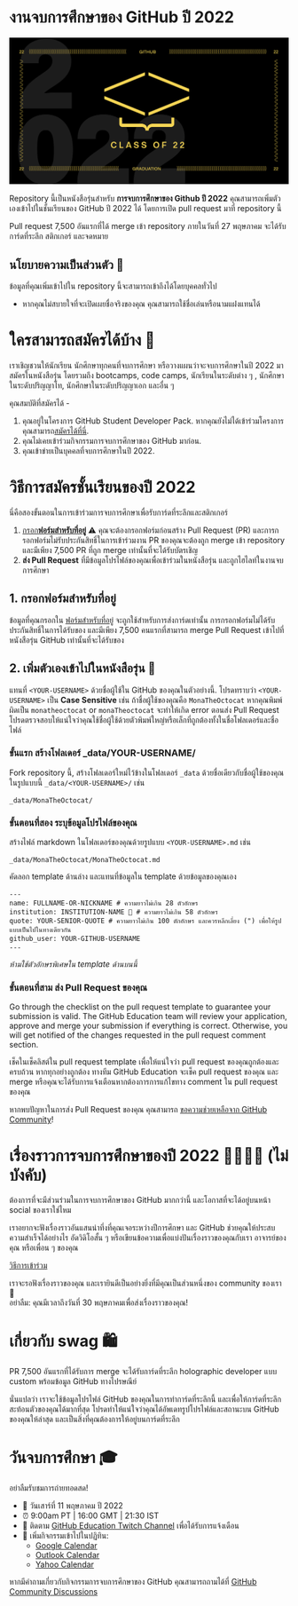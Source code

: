 # งานจบการศึกษาของ GitHub ปี 2022

![2022-github-graduation-social-card-1](/assets/GHG_Blog_1.jpg)

Repository นี้เป็นหนังสือรุ่นสำหรับ **การจบการศึกษาของ Github ปี 2022** คุณสามารถเพิ่มตัวเองเข้าไปในชั้นเรียนของ GitHub ปี 2022 ได้ โดยการเปิด pull request มาที่ repository นี้

Pull request 7,500 อันแรกที่ได้ merge เข้า repository ภายในวันที่ 27 พฤษภาคม จะได้รับการ์ดที่ระลึก สติกเกอร์ และจดหมาย


## นโยบายความเป็นส่วนตัว 👀
ข้อมูลที่คุณเพิ่มเข้าไปใน repository นี้จะสามารถเข้าถึงได้โดยบุคคลทั่วไป

- หากคุณไม่สบายใจที่จะเปิดเผยชื่อจริงของคุณ คุณสามารถใช้ชื่อเล่นหรือนามแฝงแทนได้

# ใครสามารถสมัครได้บ้าง 📝
เราเชิญชวนให้นักเรียน นักศึกษาทุกคนที่จบการศึกษา หรือวางแผนว่าจะจบการศึกษาในปี 2022 มาสมัครในหนังสือรุ่น โดยรวมถึง bootcamps, code camps, นักเรียนในระดับต่าง ๆ , นักศึกษาในระดับปริญญาโท, นักศึกษาในระดับปริญญาเอก และอื่น ๆ

คุณสมบัติที่สมัครได้ -
1. คุณอยู่ในโครงการ GitHub Student Developer Pack. หากคุณยังไม่ได้เข้าร่วมโครงการ คุณสามารถ[สมัครได้ที่นี่](https://education.github.com/discount_requests/student_application?utm_source=2022-06-11-GitHubGraduation).
2. คุณไม่เคยเข้าร่วมกิจกรรมการจบการศึกษาของ GitHub มาก่อน.
3. คุณเข้าข่ายเป็นบุคคลที่จบการศึกษาในปี 2022.

# วิธีการสมัครชั้นเรียนของปี 2022
นี่คือสองขั้นตอนในการเข้าร่วมการจบการศึกษาเพื่อรับการ์ดที่ระลึกและสติกเกอร์

1. [กรอก**ฟอร์มสำหรับที่อยู่**](https://airtable.com/shrVMo8ItH4wjsO9f)
 ⚠️ คุณจะต้องกรอกฟอร์มก่อนสร้าง Pull Request (PR) และการกรอกฟอร์มไม่รับประกันสิทธิ์ในการเข้าร่วมงาน PR ของคุณจะต้องถูก merge เข้า repository และมีเพียง 7,500 PR ที่ถูก merge เท่านั้นที่จะได้รับบัตรเชิญ
2. **ส่ง Pull Request** ที่มีข้อมูลโปรไฟล์ของคุณเพื่อเข้าร่วมในหนังสือรุ่น และถูกไฮไลท์ในงานจบการศึกษา

## 1. กรอกฟอร์มสำหรับที่อยู่
ข้อมูลที่คุณกรอกใน [ฟอร์มสำหรับที่อยู่](https://airtable.com/shrVMo8ItH4wjsO9f) จะถูกใช้สำหรับการส่งการ์ดเท่านั้น การกรอกฟอร์มไม่ได้รับประกันสิทธิ์ในการได้รับของ และมีเพียง 7,500 คนแรกที่สามารถ merge Pull Request เข้าไปที่หนังสือรุ่น GitHub เท่านั้นที่จะได้รับของ

## 2. เพิ่มตัวเองเข้าไปในหนังสือรุ่น 🏫
แทนที่ `<YOUR-USERNAME>` ด้วยชื่อผู้ใช้ใน GitHub ของคุณในตัวอย่างนี้. โปรดทราบว่า `<YOUR-USERNAME>` เป็น **Case Sensitive** เช่น ถ้าชื่อผู้ใช้ของคุณคือ `MonaTheOctocat` หากคุณพิมพ์ผิดเป็น `monatheoctocat` or `monaTheoctocat` จะทำให้เกิด error ตอนส่ง Pull Request โปรดตรวจสอบให้แน่ใจว่าคุณใช้ชื่อผู้ใช้ด้วยตัวพิมพ์ใหญ่หรือเล็กที่ถูกต้องทั้งในชื่อโฟลเดอร์และชื่อไฟล์

### ขั้นแรก สร้างโฟลเดอร์ _data/YOUR-USERNAME/ 
Fork repository นี้, สร้างโฟลเดอร์ใหม่ไว้ข้างในโฟลเดอร์ `_data` ด้วยชื่อเดียวกับชื่อผู้ใช้ของคุณ ในรูปแบบนี้ `_data/<YOUR-USERNAME>/` เช่น

```
_data/MonaTheOctocat/
```
### ขั้นตอนที่สอง ระบุข้อมูลโปรไฟล์ของคุณ
สร้างไฟล์ markdown ในโฟลเดอร์ของคุณด้วยรูปแบบ `<YOUR-USERNAME>.md` เช่น

```
_data/MonaTheOctocat/MonaTheOctocat.md
```
คัดลอก template ด้านล่าง และแทนที่ข้อมูลใน template ด้วยข้อมูลของคุณเอง
```
---
name: FULLNAME-OR-NICKNAME # ความยาวไม่เกิน 28 ตัวอักษร
institution: INSTITUTION-NAME 🚩 # ความยาวไม่เกิน 58 ตัวอักษร
quote: YOUR-SENIOR-QUOTE # ความยาวไม่เกิน 100 ตักอักษร และควรหลีกเลี่ยง (") เพื่อให้รูปแบบเป็นไปในทางเดียวกัน
github_user: YOUR-GITHUB-USERNAME
---
```

_ห้ามใช้ตัวอักษรพิเศษใน template ด้านบนนี้_

### ขั้นตอนที่สาม ส่ง Pull Request ของคุณ
Go through the checklist on the pull request template to guarantee your submission is valid. The GitHub Education team will review your application, approve and merge your submission if everything is correct. Otherwise, you will get notified of the changes requested in the pull request comment section. 

เช็คในเช็คลิสต์ใน pull request template เพื่อให้แน่ใจว่า pull request ของคุณถูกต้องและครบถ้วน หากทุกอย่างถูกต้อง ทางทีม GitHub Education จะเช็ค pull request ของคุณ และ merge หรือคุณจะได้รับการแจ้งเตือนหากต้องการการแก้ไขทาง comment ใน pull request ของคุณ

หากพบปัญหาในการส่ง Pull Request ของคุณ คุณสามารถ [ขอความช่วยเหลือจาก GitHub Community](https://github.com/orgs/github-community/discussions/categories/github-education)!

# เรื่องราวการจบการศึกษาของปี 2022 👩‍🏫👨‍🏫 (ไม่บังคับ)

 ต้องการที่จะมีส่วนร่วมในการจบการศึกษาของ GitHub มากกว่านี้ และโอกาสที่จะได้อยู่บนหน้า social ของเราใช่ไหม

เราอยากจะฟังเรื่องราวอันแสนน่าทึ่งที่คุณเจอระหว่างปีการศึกษา และ GitHub ช่วยคุณให้ประสบความสำเร็จได้อย่างไร อัดวิดิโอสั้น ๆ หรือเขียนข้อความเพื่อแบ่งปันเรื่องราวของคุณกับเรา อาจารย์ของคุณ หรือเพื่อน ๆ ของคุณ

[วิธีการเข้าร่วม](https://drive.google.com/file/d/1AcgUKLXx6WIC5s4eanzOfj8EsiYHARrt/view?usp=sharing)

เราจะรอฟังเรื่องราวของคุณ และเรายินดีเป็นอย่างยิ่งที่มีคุณเป็นส่วนหนึ่งของ community ของเรา 💖  
อย่าลืม: คุณมีเวลาถึงวันที่ 30 พฤษภาคมเพื่อส่งเรื่องราวของคุณ!

# เกี่ยวกับ swag 🛍

PR 7,500 อันแรกที่ได้รับการ merge จะได้รับการ์ดที่ระลึก holographic developer แบบ custom พร้อมข้อมูล GitHub ทางไปรษณีย์

นั่นแปลว่า เราจะใช้ข้อมูลโปรไฟล์ GitHub ของคุณในการทำการ์ดที่ระลึกนี้ และเพื่อให้การ์ดที่ระลึกสะท้อนตัวของคุณได้มากที่สุด โปรดทำให้แน่ใจว่าคุณได้อัพเดทรูปโปรไฟล์และสถานะบน GitHub ของคุณให้ล่าสุด และเป็นสิ่งที่คุณต้องการให้อยู่บนการ์ดที่ระลึก

# วันจบการศึกษา 🎓
อย่าลืมรับชมการถ่ายทอดสด! 

- 📆 วันเสาร์ที่ 11 พฤษภาคม ปี 2022
- ⏰ 9:00am PT | 16:00 GMT | 21:30 IST
- 📍 ติดตาม [GitHub Education Twitch Channel](https://twitch.tv/githubeducation) เพื่อได้รับการแจ้งเดือน
- 📎 เพิ่มกิจกรรมเข้าไปในปฏิทิน:
  - [Google Calendar](https://calendar.google.com/calendar/render?action=TEMPLATE&dates=20220611T160000Z%2F20220611T180000Z&details=&location=https%3A%2F%2Fwww.twitch.tv%2Fgithubeducation&text=%F0%9F%8E%89%F0%9F%8E%8A%20GitHub%20Graduation%202022%20%F0%9F%8E%89%F0%9F%8E%8A)
  - [Outlook Calendar](https://outlook.live.com/calendar/0/deeplink/compose?allday=false&body=&enddt=2022-06-11T18%3A00%3A00%2B00%3A00&location=https%3A%2F%2Fwww.twitch.tv%2Fgithubeducation&path=%2Fcalendar%2Faction%2Fcompose&rru=addevent&startdt=2022-06-11T16%3A00%3A00%2B00%3A00&subject=%F0%9F%8E%89%F0%9F%8E%8A%20GitHub%20Graduation%202022%20%F0%9F%8E%89%F0%9F%8E%8A)
  - [Yahoo Calendar](https://calendar.yahoo.com/?desc=&dur=&et=20220611T180000Z&in_loc=https%3A%2F%2Fwww.twitch.tv%2Fgithubeducation&st=20220611T160000Z&title=%F0%9F%8E%89%F0%9F%8E%8A%20GitHub%20Graduation%202022%20%F0%9F%8E%89%F0%9F%8E%8A&v=60)


หากมีคำถามเกี่ยวกับกิจกรรมการจบการศึกษาของ GitHub คุณสามารถถามได้ที่ [GitHub Community Discussions](https://github.com/orgs/github-community/discussions/categories/github-education)
